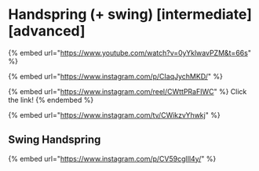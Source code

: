 # Handspring (+ swing) \[intermediate] \[advanced]

{% embed url="https://www.youtube.com/watch?v=0yYklwavPZM&t=66s" %}

{% embed url="https://www.instagram.com/p/CIaqJychMKD/" %}

{% embed url="https://www.instagram.com/reel/CWttPRaFIWC" %}
Click the link!
{% endembed %}

{% embed url="https://www.instagram.com/tv/CWikzvYhwkj" %}

## Swing Handspring

{% embed url="https://www.instagram.com/p/CV59cglIl4y/" %}
